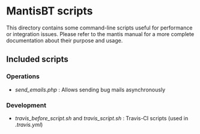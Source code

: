 MantisBT scripts
================

This directory contains some command-line scripts useful for performance
or integration issues. Please refer to the mantis manual for a more complete
documentation about their purpose and usage.

## Included scripts

### Operations

- _send_emails.php_ :
    Allows sending bug mails asynchronously

### Development

- _travis_before_script.sh_ and _travis_script.sh_ :
    Travis-CI scripts (used in _.travis.yml_) 
